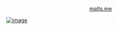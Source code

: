 <p align="center">
  <a align="center" href="https://malts.me">
    malts.me
  </a>
</p>

<a href="https://malts.me">

![image](https://user-images.githubusercontent.com/12611076/180616631-ae690bbb-ccae-4236-b300-dce16f6981dc.png)
</a>
